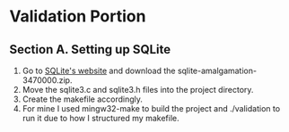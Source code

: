 # Validation Portion
## **Section A. Setting up SQLite**
1. Go to [SQLite's website](https://sqlite.org/download.html) and download the sqlite-amalgamation-3470000.zip.
2. Move the sqlite3.c and sqlite3.h files into the project directory.
3. Create the makefile accordingly.
4. For mine I used mingw32-make to build the project and ./validation to run it due to how I structured my makefile.